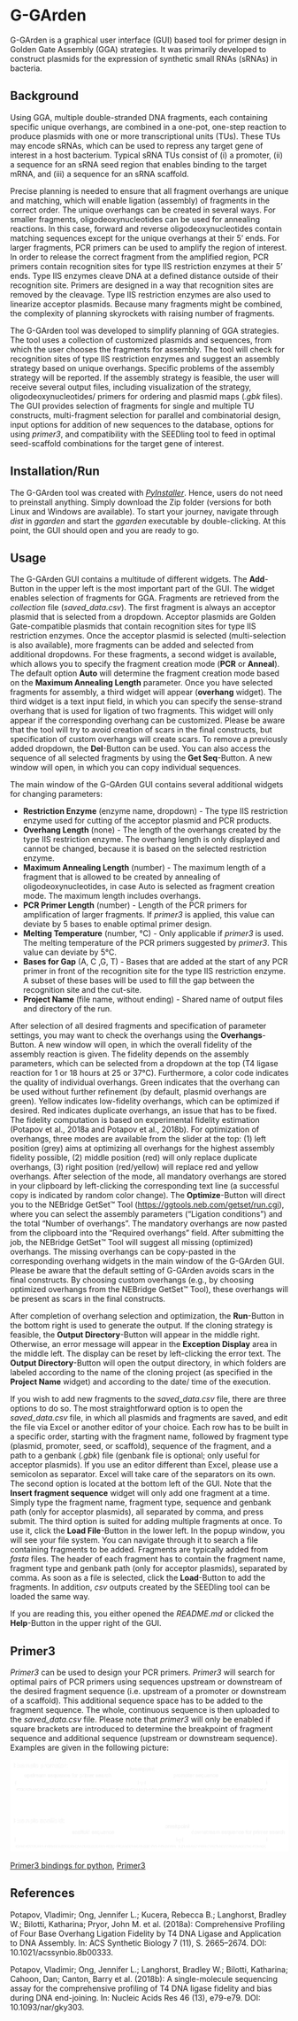 # G-GArden

G-GArden is a graphical user interface (GUI) based tool for primer design in Golden Gate Assembly (GGA) strategies. It was primarily developed to construct plasmids for the expression of synthetic small RNAs (sRNAs) in bacteria.

## Background
Using GGA, multiple double-stranded DNA fragments, each containing specific unique overhangs, are combined in a one-pot, one-step reaction to produce plasmids with one or more transcriptional units (TUs). These TUs may encode sRNAs, which can be used to repress any target gene of interest in a host bacterium. Typical sRNA TUs consist of (i) a promoter, (ii) a sequence for an sRNA seed region that enables binding to the target mRNA, and (iii) a sequence for an sRNA scaffold.

Precise planning is needed to ensure that all fragment overhangs are unique and matching, which will enable ligation (assembly) of fragments in the correct order. The unique overhangs can be created in several ways. For smaller fragments, oligodeoxynucleotides can be used for annealing reactions. In this case, forward and reverse oligodeoxynucleotides contain matching sequences except for the unique overhangs at their 5’ ends. For larger fragments, PCR primers can be used to amplify the region of interest. In order to release the correct fragment from the amplified region, PCR primers contain recognition sites for type IIS restriction enzymes at their 5’ ends. Type IIS enzymes cleave DNA at a defined distance outside of their recognition site. Primers are designed in a way that recognition sites are removed by the cleavage. Type IIS restriction enzymes are also used to linearize acceptor plasmids. Because many fragments might be combined, the complexity of planning skyrockets with raising number of fragments.

The G-GArden tool was developed to simplify planning of GGA strategies. The tool uses a collection  of customized plasmids and sequences, from which the user chooses the fragments for assembly. The tool will check for recognition sites of type IIS restriction enzymes and suggest an assembly strategy based on unique overhangs. Specific problems of the assembly strategy will be reported. If the assembly strategy is feasible, the user will receive several output files, including visualization of the strategy, oligodeoxynucleotides/ primers for ordering and plasmid maps (*.gbk* files). The GUI provides selection of fragments for single and multiple TU constructs, multi-fragment selection for parallel and combinatorial design, input options for addition of new sequences to the database, options for using *primer3*, and compatibility with the SEEDling tool to feed in optimal seed-scaffold combinations for the target gene of interest.


## Installation/Run
The G-GArden tool was created with [*PyInstaller*](https://pyinstaller.org/en/stable/). Hence, users do not need to preinstall anything. Simply download the Zip folder (versions for both Linux and Windows are available). To start your journey, navigate through *dist* in *ggarden* and start the *ggarden* executable by double-clicking. At this point, the GUI should open and you are ready to go.


## Usage
The G-GArden GUI contains a multitude of different widgets. The **Add**-Button in the upper left is the most important part of the GUI. The widget enables selection of fragments for GGA. Fragments are retrieved from the *collection* file (*saved_data.csv*). The first fragment is always an acceptor plasmid that is selected from a dropdown. Acceptor plasmids are Golden Gate-compatible plasmids that contain recognition sites for type IIS restriction enzymes. Once the acceptor plasmid is selected (multi-selection is also available), more fragments can be added and selected from additional dropdowns. For these fragments, a second widget is available, which allows you to specify the fragment creation mode (**PCR** or **Anneal**). The default option **Auto** will determine the fragment creation mode based on the **Maximum Annealing Length** parameter. Once you have selected fragments for assembly, a third widget will appear (**overhang** widget). The third widget is a text input field, in which you can specify the sense-strand overhang that is used for ligation of two fragments. This widget will only appear if the corresponding overhang can be customized. Please be aware that the tool will try to avoid creation of scars in the final constructs, but specification of custom overhangs will create scars. To remove a previously added dropdown, the **Del**-Button can be used. You can also access the sequence of all selected fragments by using the **Get Seq**-Button. A new window will open, in which you can copy individual sequences.

The main window of the G-GArden GUI contains several additional widgets for changing parameters:
-	**Restriction Enzyme** (enzyme name, dropdown) - The type IIS restriction enzyme used for cutting of the acceptor plasmid and PCR products.
-	**Overhang Length** (none) - The length of the overhangs created by the type IIS restriction enzyme. The overhang length is only displayed and cannot be changed, because it is based on the selected restriction enzyme.
-	**Maximum Annealing Length** (number) - The maximum length of a fragment that is allowed to be created by annealing of oligodeoxynucleotides, in case Auto is selected as fragment creation mode. The maximum length includes overhangs.
-	**PCR Primer Length** (number) - Length of the PCR primers for amplification of larger fragments. If *primer3* is applied, this value can deviate by 5 bases to enable optimal primer design.
-	**Melting Temperature** (number, °C) - Only applicable if *primer3* is used. The melting temperature of the PCR primers suggested by *primer3*. This value can deviate by 5°C.
-	**Bases for Gap** (A, C ,G, T) - Bases that are added at the start of any PCR primer in front of the recognition site for the type IIS restriction enzyme. A subset of these bases will be used to fill the gap between the recognition site and the cut-site.
-	**Project Name** (file name, without ending) - Shared name of output files and directory of the run.

After selection of all desired fragments and specification of parameter settings, you may want to check the overhangs using the **Overhangs**-Button. A new window will open, in which the overall fidelity of the assembly reaction is given. The fidelity depends on the assembly parameters, which can be selected from a dropdown at the top (T4 ligase reaction for 1 or 18 hours at 25 or 37°C). Furthermore, a color code indicates the quality of individual overhangs. Green indicates that the overhang can be used without further refinement (by default, plasmid overhangs are green). Yellow indicates low-fidelity overhangs, which can be optimized if desired. Red indicates duplicate overhangs, an issue that has to be fixed. The fidelity computation is based on experimental fidelity estimation (Potapov et al., 2018a and Potapov et al., 2018b). For optimization of overhangs, three modes are available from the slider at the top: (1) left position (grey) aims at optimizing all overhangs for the highest assembly fidelity possible, (2) middle position (red) will only replace duplicate overhangs, (3) right position (red/yellow) will replace red and yellow overhangs. After selection of the mode, all mandatory overhangs are stored in your clipboard by left-clicking the corresponding text line (a successful copy is indicated by random color change). The **Optimize**-Button will direct you to the NEBridge GetSet™ Tool (https://ggtools.neb.com/getset/run.cgi), where you can select the assembly parameters (“Ligation conditions”) and the total “Number of overhangs”. The mandatory overhangs are now pasted from the clipboard into the “Required overhangs” field. After submitting the job, the NEBridge GetSet™ Tool will suggest all missing (optimized) overhangs. The missing overhangs can be copy-pasted in the corresponding overhang widgets in the main window of the G-GArden GUI. Please be aware that the default setting of G-GArden avoids scars in the final constructs. By choosing custom overhangs (e.g., by choosing optimized overhangs from the NEBridge GetSet™ Tool), these overhangs will be present as scars in the final constructs.

After completion of overhang selection and optimization, the **Run**-Button in the bottom right is used to generate the output. If the cloning strategy is feasible, the **Output Directory**-Button will appear in the middle right. Otherwise, an error message will appear in the **Exception Display** area in the middle left. The display can be reset by left-clicking the error text. The **Output Directory**-Button will open the output directory, in which folders are labeled according to the name of the cloning project (as specified in the **Project Name** widget) and according to the date/ time of the execution.

If you wish to add new fragments to the *saved_data.csv* file, there are three options to do so. The most straightforward option is to open the *saved_data.csv* file, in which all plasmids and fragments are saved, and edit the file via Excel or another editor of your choice. Each row has to be built in a specific order, starting with the fragment name, followed by fragment type (plasmid, promoter, seed, or scaffold), sequence of the fragment, and a path to a genbank (*.gbk*) file (genbank file is optional; only useful for acceptor plasmids). If you use an editor different than Excel, please use a semicolon as separator. Excel will take care of the separators on its own. The second option is located at the bottom left of the GUI. Note that the **Insert fragment sequence** widget will only add one fragment at a time. Simply type the fragment name, fragment type, sequence and genbank path (only for acceptor plasmids), all separated by comma, and press submit. The third option is suited for adding multiple fragments at once. To use it, click the **Load File**-Button in the lower left. In the popup window, you will see your file system. You can navigate through it to search a file containing fragments to be added. Fragments are typically added from *fasta* files. The header of each fragment has to contain the fragment name, fragment type and genbank path (only for acceptor plasmids), separated by comma. As soon as a file is selected, click the **Load**-Button to add the fragments. In addition, *csv* outputs created by the SEEDling tool can be loaded the same way.

If you are reading this, you either opened the *README.md* or clicked the **Help**-Button in the upper right of the GUI.

## Primer3
*Primer3* can be used to design your PCR primers. *Primer3* will search for optimal pairs of PCR primers using sequences upstream or downstream of the desired fragment sequence (i.e. upstream of a promoter or downstream of a scaffold). This additional sequence space has to be added to the fragment sequence. The whole, continuous sequence is then uploaded to the *saved_data.csv* file. Please note that *primer3* will only be enabled if square brackets are introduced to determine the breakpoint of fragment sequence and additional sequence (upstream or downstream sequence). Examples are given in the following picture:

![Primer3 usage](./ReadMe_graphics/primer_3_usage.png?raw=true)

[Primer3 bindings for python](https://github.com/libnano/primer3-py), [Primer3](https://github.com/primer3-org)

## References
Potapov, Vladimir; Ong, Jennifer L.; Kucera, Rebecca B.; Langhorst, Bradley W.; Bilotti, Katharina; Pryor, John M. et al. (2018a): Comprehensive Profiling of Four Base Overhang Ligation Fidelity by T4 DNA Ligase and Application to DNA Assembly. In: ACS Synthetic Biology 7 (11), S. 2665–2674. DOI: 10.1021/acssynbio.8b00333.

Potapov, Vladimir; Ong, Jennifer L.; Langhorst, Bradley W.; Bilotti, Katharina; Cahoon, Dan; Canton, Barry et al. (2018b): A single-molecule sequencing assay for the comprehensive profiling of T4 DNA ligase fidelity and bias during DNA end-joining. In: Nucleic Acids Res 46 (13), e79-e79. DOI: 10.1093/nar/gky303.

